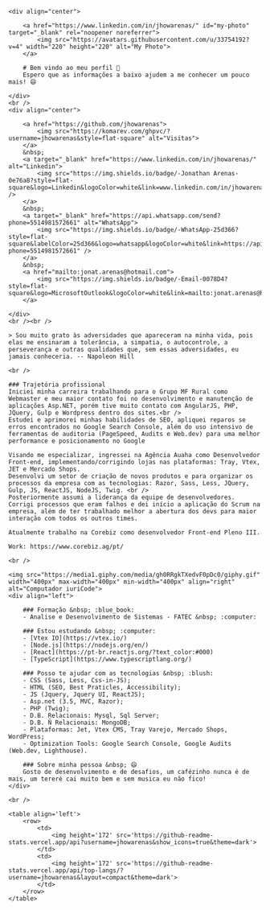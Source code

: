 <!--
**JhowArenas/JhowArenas** is a ✨ _special_ ✨ repository because its `README.md` (this file) appears on your GitHub profile.

Here are some ideas to get you started:

- 🔭 I’m currently working on ...
- 🌱 I’m currently learning ...
- 👯 I’m looking to collaborate on ...
- 🤔 I’m looking for help with ...
- 💬 Ask me about ...
- 📫 How to reach me: ...
- 😄 Pronouns: ...
- ⚡ Fun fact: ...
-->


    <div align="center">

        <a href="https://www.linkedin.com/in/jhowarenas/" id="my-photo" target="_blank" rel="noopener noreferrer">
            <img src="https://avatars.githubusercontent.com/u/33754192?v=4" width="220" height="220" alt="My Photo">
        </a>

        # Bem vindo ao meu perfil 👋
        Espero que as informações a baixo ajudem a me conhecer um pouco mais! 😄

    </div>
    <br />
    <div align="center">

        <a href="https://github.com/jhowarenas">
            <img src="https://komarev.com/ghpvc/?username=jhowarenas&style=flat-square" alt="Visitas">
        </a>
        &nbsp;
        <a target="_blank" href="https://www.linkedin.com/in/jhowarenas/" alt="Linkedin">
            <img src="https://img.shields.io/badge/-Jonathan Arenas-0e76a8?style=flat-square&logo=Linkedin&logoColor=white&link=www.linkedin.com/in/jhowarenas/" />
        </a>
        &nbsp;
        <a target="_blank" href="https://api.whatsapp.com/send?phone=5514981572661" alt="WhatsApp">
            <img src="https://img.shields.io/badge/-WhatsApp-25d366?style=flat-square&labelColor=25d366&logo=whatsapp&logoColor=white&link=https://api.whatsapp.com/send?phone=5514981572661" />
        </a>
        &nbsp;
        <a href="mailto:jonat.arenas@hotmail.com">
            <img src="https://img.shields.io/badge/-Email-0078D4?style=flat-square&logo=MicrosoftOutlook&logoColor=white&link=mailto:jonat.arenas@hotmail.com">
        </a>

    </div>
    <br /><br />

    > Sou muito grato às adversidades que apareceram na minha vida, pois elas me ensinaram a tolerância, a simpatia, o autocontrole, a perseverança e outras qualidades que, sem essas adversidades, eu jamais conheceria. -- Napoleon Hill

    <br />

    ### Trajetória profissional
    Iniciei minha carreira trabalhando para o Grupo MF Rural como Webmaster e meu maior contato foi no desenvolvimento e manutenção de aplicações Asp.NET, porém tive muito contato com AngularJS, PHP, JQuery, Gulp e Wordpress dentro dos sites.<br />
    Estudei e aprimorei minhas habilidades de SEO, apliquei reparos se erros encontrados no Google Search Console, além do uso intensivo de ferramentas de auditoria (PageSpeed, Audits e Web.dev) para uma melhor performance e posicionamento no Google

    Visando me especializar, ingressei na Agência Auaha como Desenvolvedor Front-end, implementando/corrigindo lojas nas plataformas: Tray, Vtex, JET e Mercado Shops.
    Desenvolvi um setor de criação de novos produtos e para organizar os processos da empresa com as tecnologias: Razor, Sass, Less, JQuery, Gulp, JS, ReactJS, NodeJS, Twig. <br />
    Posteriormente assumi a liderança da equipe de desenvolvedores. Corrigi processos que eram falhos e dei início a aplicação do Scrum na empresa, além de ter trabalhado melhor a abertura dos devs para maior interação com todos os outros times.

    Atualmente trabalho na Corebiz como desenvolvedor Front-end Pleno III.

    Work: https://www.corebiz.ag/pt/

    <br />

    <img src="https://media1.giphy.com/media/gh0RRgkTXedvF0pDc0/giphy.gif" width="400px" max-width="400px" min-width="400px" align="right" alt="Computador iuriCode">
    <div align="left">

        ### Formação &nbsp; :blue_book:
        - Analise e Desenvolvimento de Sistemas - FATEC &nbsp; :computer:

        ### Estou estudando &nbsp; :computer:
        - [Vtex IO](https://vtex.io/)
        - [Node.js](https://nodejs.org/en/)
        - [React](https://pt-br.reactjs.org/?text_color:#000)
        - [TypeScript](https://www.typescriptlang.org/)

        ### Posso te ajudar com as tecnologias &nbsp; :blush:
        - CSS (Sass, Less, Css-in-JS);
        - HTML (SEO, Best Praticles, Accessibility);
        - JS (Jquery, Jquery UI, ReactJS);
        - Asp.net (3.5, MVC, Razor);
        - PHP (Twig);
        - D.B. Relacionais: Mysql, Sql Server;
        - D.B. Ñ Relacionais: MongoDB;
        - Plataformas: Jet, Vtex CMS, Tray Varejo, Mercado Shops, WordPress;
        - Optimization Tools: Google Search Console, Google Audits (Web.dev, Lighthouse).

        ### Sobre minha pessoa &nbsp; 😄
        Gosto de desenvolvimento e de desafios, um cafézinho nunca é de mais, um tereré cai muito bem e sem musica eu não fico!
    </div>

    <br />

    <table align='left'>
        <row>
            <td>
                <img height='172' src='https://github-readme-stats.vercel.app/api?username=jhowarenas&show_icons=true&theme=dark'>
            </td>
            <td>
                <img height='172' src='https://github-readme-stats.vercel.app/api/top-langs/?username=jhowarenas&layout=compact&theme=dark'>
            </td>
        </row>
    </table>